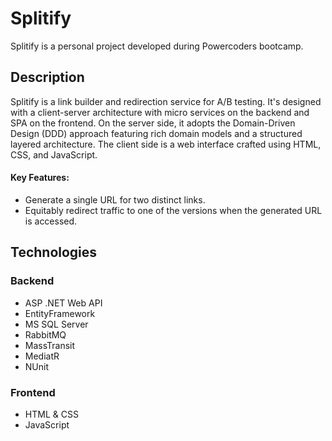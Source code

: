 # Splitify
Splitify is a personal project developed during Powercoders bootcamp.

## Description
Splitify is a link builder and redirection service for A/B testing. It's designed with a client-server architecture with micro services on the backend and SPA on the frontend. On the server side, it adopts the Domain-Driven Design (DDD) approach featuring rich domain models and a structured layered architecture. The client side is a web interface crafted using HTML, CSS, and JavaScript.

#### Key Features:
* Generate a single URL for two distinct links.
* Equitably redirect traffic to one of the versions when the generated URL is accessed.

## Technologies
### Backend
- ASP .NET Web API
- EntityFramework
- MS SQL Server
- RabbitMQ
- MassTransit
- MediatR
- NUnit

### Frontend
- HTML & CSS
- JavaScript
